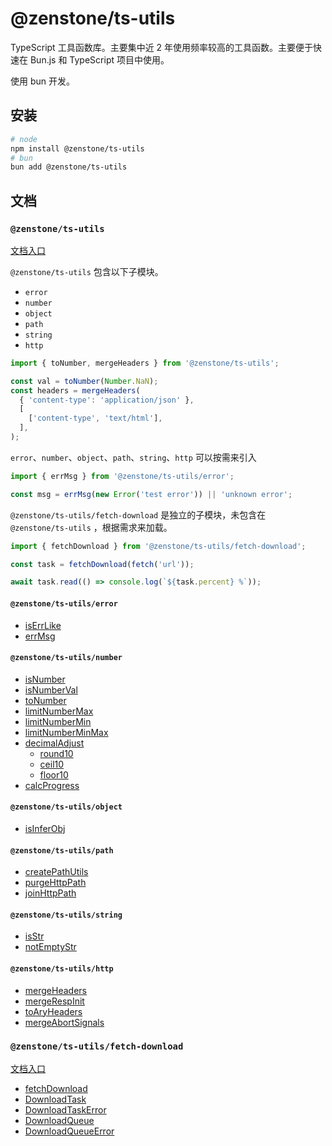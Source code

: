 # @zenstone/ts-utils

TypeScript 工具函数库。主要集中近 2 年使用频率较高的工具函数。主要便于快速在
Bun.js 和 TypeScript 项目中使用。

使用 bun 开发。

## 安装

```bash
# node
npm install @zenstone/ts-utils
# bun
bun add @zenstone/ts-utils
```

## 文档

### `@zenstone/ts-utils`

[文档入口](https://github.com/janpoem/ts-utils/blob/main/docs/globals.md)

`@zenstone/ts-utils` 包含以下子模块。

- `error`
- `number`
- `object`
- `path`
- `string`
- `http`

```ts
import { toNumber, mergeHeaders } from '@zenstone/ts-utils';

const val = toNumber(Number.NaN);
const headers = mergeHeaders(
  { 'content-type': 'application/json' },
  [
    ['content-type', 'text/html'],
  ],
);
```

`error`、`number`、`object`、`path`、`string`、`http` 可以按需来引入

```ts
import { errMsg } from '@zenstone/ts-utils/error';

const msg = errMsg(new Error('test error')) || 'unknown error';
```

`@zenstone/ts-utils/fetch-download` 是独立的子模块，未包含在 `@zenstone/ts-utils`
，根据需求来加载。

```ts
import { fetchDownload } from '@zenstone/ts-utils/fetch-download';

const task = fetchDownload(fetch('url'));

await task.read(() => console.log(`${task.percent} %`));
```

#### `@zenstone/ts-utils/error`

- [isErrLike](https://github.com/janpoem/ts-utils/blob/main/docs/functions/isErrLike.md)
- [errMsg](https://github.com/janpoem/ts-utils/blob/main/docs/functions/errMsg.md)

#### `@zenstone/ts-utils/number`

- [isNumber](https://github.com/janpoem/ts-utils/blob/main/docs/functions/isNumber.md)
- [isNumberVal](https://github.com/janpoem/ts-utils/blob/main/docs/functions/isNumberVal.md)
- [toNumber](https://github.com/janpoem/ts-utils/blob/main/docs/functions/toNumber.md)
- [limitNumberMax](https://github.com/janpoem/ts-utils/blob/main/docs/functions/limitNumberMax.md)
- [limitNumberMin](https://github.com/janpoem/ts-utils/blob/main/docs/functions/limitNumberMin.md)
- [limitNumberMinMax](https://github.com/janpoem/ts-utils/blob/main/docs/functions/limitNumberMinMax.md)
- [decimalAdjust](https://github.com/janpoem/ts-utils/blob/main/docs/functions/decimalAdjust.md)
    - [round10](https://github.com/janpoem/ts-utils/blob/main/docs/functions/round10.md)
    - [ceil10](https://github.com/janpoem/ts-utils/blob/main/docs/functions/ceil10.md)
    - [floor10](https://github.com/janpoem/ts-utils/blob/main/docs/functions/floor10.md)
- [calcProgress](https://github.com/janpoem/ts-utils/blob/main/docs/functions/calcProgress.md)

#### `@zenstone/ts-utils/object`

- [isInferObj](https://github.com/janpoem/ts-utils/blob/main/docs/functions/isInferObj.md)

#### `@zenstone/ts-utils/path`

- [createPathUtils](https://github.com/janpoem/ts-utils/blob/main/docs/functions/createPathUtils.md)
- [purgeHttpPath](https://github.com/janpoem/ts-utils/blob/main/docs/functions/purgeHttpPath.md)
- [joinHttpPath](https://github.com/janpoem/ts-utils/blob/main/docs/functions/joinHttpPath.md)

#### `@zenstone/ts-utils/string`

- [isStr](https://github.com/janpoem/ts-utils/blob/main/docs/functions/isStr.md)
- [notEmptyStr](https://github.com/janpoem/ts-utils/blob/main/docs/functions/notEmptyStr.md)

#### `@zenstone/ts-utils/http`

- [mergeHeaders](https://github.com/janpoem/ts-utils/blob/main/docs/functions/mergeHeaders.md)
- [mergeRespInit](https://github.com/janpoem/ts-utils/blob/main/docs/functions/mergeRespInit.md)
- [toAryHeaders](https://github.com/janpoem/ts-utils/blob/main/docs/functions/toAryHeaders.md)
- [mergeAbortSignals](https://github.com/janpoem/ts-utils/blob/main/docs/functions/mergeAbortSignals.md)

### `@zenstone/ts-utils/fetch-download`

[文档入口](https://github.com/janpoem/ts-utils/blob/main/docs/fetch-download/globals.md)

- [fetchDownload](https://github.com/janpoem/ts-utils/blob/main/docs/fetch-download/functions/fetchDownload.md)
- [DownloadTask](https://github.com/janpoem/ts-utils/blob/main/docs/fetch-download/classes/DownloadTask.md)
- [DownloadTaskError](https://github.com/janpoem/ts-utils/blob/main/docs/fetch-download/classes/DownloadTaskError.md)
- [DownloadQueue](https://github.com/janpoem/ts-utils/blob/main/docs/fetch-download/classes/DownloadQueue.md)
- [DownloadQueueError](https://github.com/janpoem/ts-utils/blob/main/docs/fetch-download/classes/DownloadQueueError.md)

